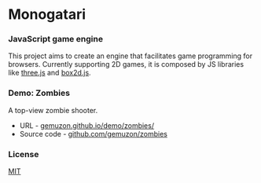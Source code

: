 Monogatari
==========

### JavaScript game engine ###
This project aims to create an engine that facilitates game programming for browsers. 
Currently supporting 2D games, it is composed by JS libraries like [three.js](http://threejs.org/) and 
[box2d.js](https://github.com/kripken/box2d.js/).

### Demo: Zombies ###
A top-view zombie shooter.
* URL - [gemuzon.github.io/demo/zombies/](http://gemuzon.github.io/demo/zombies/)
* Source code - [github.com/gemuzon/zombies](http://github.com/gemuzon/zombies)

### License ###
[MIT](https://github.com/gemuzon/monogatari/blob/master/LICENSE)
